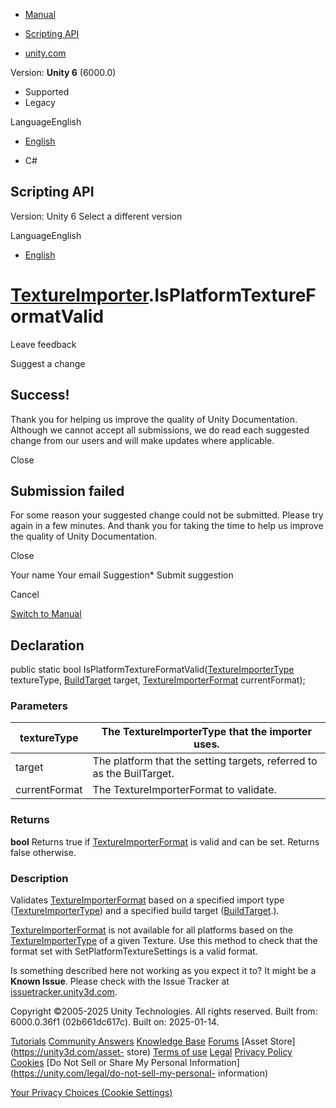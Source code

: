 [ ]()

  * [Manual](../Manual/index.html)
  * [Scripting API](../ScriptReference/index.html)

  * [unity.com](https://unity.com/)

Version: **Unity 6** (6000.0)

  * Supported
  * Legacy

LanguageEnglish

  * [English]()

  * C#

[ ](https://docs.unity3d.com)

## Scripting API

Version: Unity 6 Select a different version

LanguageEnglish

  * [English]()

#  [TextureImporter](TextureImporter.html).IsPlatformTextureFormatValid

Leave feedback

Suggest a change

## Success!

Thank you for helping us improve the quality of Unity Documentation. Although
we cannot accept all submissions, we do read each suggested change from our
users and will make updates where applicable.

Close

## Submission failed

For some reason your suggested change could not be submitted. Please <a>try
again</a> in a few minutes. And thank you for taking the time to help us
improve the quality of Unity Documentation.

Close

Your name Your email Suggestion* Submit suggestion

Cancel

[Switch to Manual](../Manual/class-TextureImporter.html "Go to TextureImporter
Component in the Manual")

## Declaration

public static bool
IsPlatformTextureFormatValid([TextureImporterType](TextureImporterType.html)
textureType, [BuildTarget](BuildTarget.html) target,
[TextureImporterFormat](TextureImporterFormat.html) currentFormat);

### Parameters

textureType | The TextureImporterType that the importer uses.  
---|---  
target | The platform that the setting targets, referred to as the BuilTarget.  
currentFormat | The TextureImporterFormat to validate.  
  
### Returns

**bool** Returns true if [TextureImporterFormat](TextureImporterFormat.html)
is valid and can be set. Returns false otherwise.

### Description

Validates [TextureImporterFormat](TextureImporterFormat.html) based on a
specified import type ([TextureImporterType](TextureImporterType.html)) and a
specified build target ([BuildTarget](BuildTarget.html).).

[TextureImporterFormat](TextureImporterFormat.html) is not available for all
platforms based on the [TextureImporterType](TextureImporterType.html) of a
given Texture. Use this method to check that the format set with
SetPlatformTextureSettings is a valid format.

Is something described here not working as you expect it to? It might be a
**Known Issue**. Please check with the Issue Tracker at
[issuetracker.unity3d.com](https://issuetracker.unity3d.com).

Copyright ©2005-2025 Unity Technologies. All rights reserved. Built from:
6000.0.36f1 (02b661dc617c). Built on: 2025-01-14.

[Tutorials](https://unity3d.com/learn) [Community
Answers](https://answers.unity3d.com) [Knowledge
Base](https://support.unity3d.com/hc/en-us)
[Forums](https://forum.unity3d.com) [Asset Store](https://unity3d.com/asset-
store) [Terms of use](https://docs.unity3d.com/Manual/TermsOfUse.html)
[Legal](https://unity.com/legal) [Privacy
Policy](https://unity.com/legal/privacy-policy)
[Cookies](https://unity.com/legal/cookie-policy) [Do Not Sell or Share My
Personal Information](https://unity.com/legal/do-not-sell-my-personal-
information)

[Your Privacy Choices (Cookie Settings)](javascript:void\(0\);)


